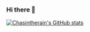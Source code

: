 ### Hi there 👋

[![Chasintherain's GitHub stats](https://github-readme-stats.vercel.app/api?username=chasingtherain)](https://github.com/chasingtherain/github-readme-stats)
